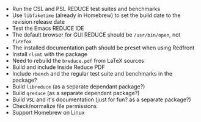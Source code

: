 <!-- vim: set ft=markdown ts=4 sw=4 tw=0 expandtab colorcolumn=80 :         -->
<!-- SPDX-License-Identifier: BSD-2-Clause                                  -->
<!--                                                                        -->
<!-- Copyright (c) 2022 Jeffrey H. Johnson <trnsz@pobox.com>                -->
<!--                                                                        -->
<!-- Redistribution and use in source and binary forms, with or without     -->
<!-- modification, are permitted provided that the following conditions are -->
<!-- met:                                                                   -->
<!--                                                                        -->
<!--   1. Redistributions of source code must retain the relevant copyright -->
<!--      notice, this list of conditions and the following disclaimer.     -->
<!--                                                                        -->
<!--   2. Redistributions in binary form must reproduce the relevant        -->
<!--      copyright notice, this list of conditions and the following       -->
<!--      disclaimer in the documentation and/or other materials provided   -->
<!--      with the distribution.                                            -->
<!--                                                                        -->
<!-- THIS SOFTWARE IS PROVIDED BY THE COPYRIGHT HOLDERS AND CONTRIBUTORS    -->
<!-- "AS IS" AND ANY EXPRESS OR IMPLIED WARRANTIES, INCLUDING, BUT NOT      -->
<!-- LIMITED TO, THE IMPLIED WARRANTIES OF MERCHANTABILITY AND FITNESS FOR  -->
<!-- A PARTICULAR PURPOSE ARE DISCLAIMED. IN NO EVENT SHALL THE COPYRIGHT   -->
<!-- OWNERS OR CONTRIBUTORS BE LIABLE FOR ANY DIRECT, INDIRECT, INCIDENTAL, -->
<!-- SPECIAL, EXEMPLARY, OR CONSEQUENTIAL DAMAGES (INCLUDING, BUT NOT       -->
<!-- LIMITED TO, PROCUREMENT OF SUBSTITUTE GOODS OR SERVICES; LOSS OF USE,  -->
<!-- DATA, OR PROFITS; OR BUSINESS INTERRUPTION) HOWEVER CAUSED AND ON ANY  -->
<!-- THEORY OF LIABILITY, WHETHER IN CONTRACT, STRICT LIABILITY, OR TORT    -->
<!-- (INCLUDING NEGLIGENCE OR OTHERWISE) ARISING IN ANY WAY OUT OF THE USE  -->
<!-- OF THIS SOFTWARE, EVEN IF ADVISED OF THE POSSIBILITY OF SUCH DAMAGE.   -->
<!--                                                                        -->
* Run the CSL and PSL REDUCE test suites and benchmarks
* Use `libfaketime` (already in Homebrew) to set the build date to the revision release date
* Test the Emacs REDUCE IDE
* The default browser for GUI REDUCE should be `/usr/bin/open`, not `firefox`
* The installed documentation path should be preset when using Redfront
* Install `rlsmt` with the package
* Need to rebuild the `breduce.pdf` from LaTeX sources
* Build and include Inside Reduce PDF
* Include `rbench` and the regular test suite and benchmarks in the package?
* Build `libreduce` (as a separate dependant package?)
* Build `qreduce` (as a separate dependant package?)
* Build `VSL` and it's documentation (just for fun? as a separate package?)
* Check/normalize file permissions
* Support Homebrew on Linux
